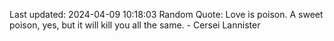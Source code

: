 Last updated: 2024-04-09 10:18:03
Random Quote: Love is poison.  A sweet poison, yes, but it will kill you all the same.  -  Cersei Lannister